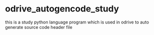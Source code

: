 # odrive_autogencode_study
this is a study python language program which is used in odrive to auto generate source code header file
